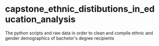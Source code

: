 # capstone_ethnic_distibutions_in_education_analysis
The python scripts and raw data in order to clean and compile ethnic and gender demographics of bachelor's degree recipients 
